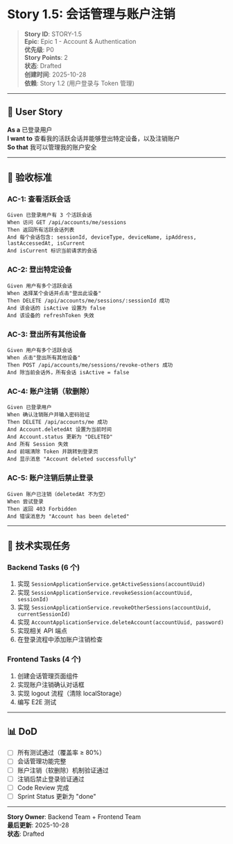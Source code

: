 # Story 1.5: 会话管理与账户注销

> **Story ID**: STORY-1.5  
> **Epic**: Epic 1 - Account & Authentication  
> **优先级**: P0  
> **Story Points**: 2  
> **状态**: Drafted  
> **创建时间**: 2025-10-28  
> **依赖**: Story 1.2 (用户登录与 Token 管理)

---

## 📖 User Story

**As a** 已登录用户  
**I want to** 查看我的活跃会话并能够登出特定设备，以及注销账户  
**So that** 我可以管理我的账户安全

---

## 🎯 验收标准

### AC-1: 查看活跃会话
```gherkin
Given 已登录用户有 3 个活跃会话
When 访问 GET /api/accounts/me/sessions
Then 返回所有活跃会话列表
And 每个会话包含: sessionId, deviceType, deviceName, ipAddress, lastAccessedAt, isCurrent
And isCurrent 标识当前请求的会话
```

### AC-2: 登出特定设备
```gherkin
Given 用户有多个活跃会话
When 选择某个会话并点击"登出此设备"
Then DELETE /api/accounts/me/sessions/:sessionId 成功
And 该会话的 isActive 设置为 false
And 该设备的 refreshToken 失效
```

### AC-3: 登出所有其他设备
```gherkin
Given 用户有多个活跃会话
When 点击"登出所有其他设备"
Then POST /api/accounts/me/sessions/revoke-others 成功
And 除当前会话外，所有会话 isActive = false
```

### AC-4: 账户注销（软删除）
```gherkin
Given 已登录用户
When 确认注销账户并输入密码验证
Then DELETE /api/accounts/me 成功
And Account.deletedAt 设置为当前时间
And Account.status 更新为 "DELETED"
And 所有 Session 失效
And 前端清除 Token 并跳转到登录页
And 显示消息 "Account deleted successfully"
```

### AC-5: 账户注销后禁止登录
```gherkin
Given 账户已注销（deletedAt 不为空）
When 尝试登录
Then 返回 403 Forbidden
And 错误消息为 "Account has been deleted"
```

---

## 🔧 技术实现任务

### Backend Tasks (6 个)
1. 实现 `SessionApplicationService.getActiveSessions(accountUuid)`
2. 实现 `SessionApplicationService.revokeSession(accountUuid, sessionId)`
3. 实现 `SessionApplicationService.revokeOtherSessions(accountUuid, currentSessionId)`
4. 实现 `AccountApplicationService.deleteAccount(accountUuid, password)`
5. 实现相关 API 端点
6. 在登录流程中添加账户注销检查

### Frontend Tasks (4 个)
1. 创建会话管理页面组件
2. 实现账户注销确认对话框
3. 实现 logout 流程（清除 localStorage）
4. 编写 E2E 测试

---

## 📊 DoD

- [ ] 所有测试通过（覆盖率 ≥ 80%）
- [ ] 会话管理功能完整
- [ ] 账户注销（软删除）机制验证通过
- [ ] 注销后禁止登录验证通过
- [ ] Code Review 完成
- [ ] Sprint Status 更新为 "done"

---

**Story Owner**: Backend Team + Frontend Team  
**最后更新**: 2025-10-28  
**状态**: Drafted
